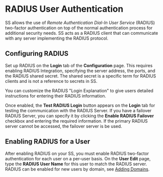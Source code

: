 [title]: # (RADIUS User Authentication)
[tags]: # (2FA)
[priority]: # (40)

# RADIUS User Authentication

SS allows the use of *Remote Authentication Dial-In User Service* (RADIUS) two-factor authentication on top of the normal authentication process for additional security needs. SS acts as a RADIUS client that can communicate with any server implementing the RADIUS protocol.

## Configuring RADIUS

Set up RADIUS on the **Login** tab of the **Configuration** page. This requires enabling RADIUS Integration, specifying the server address, the ports, and the RADIUS shared secret. The shared secret is a specific term for RADIUS clients and is not a reference to secrets in SS.

You can customize the RADIUS "Login Explanation" to give users detailed instructions for entering their RADIUS information.

Once enabled, the **Test RADIUS Login** button appears on the **Login** tab for testing the communication with the RADIUS Server. If you have a failover RADIUS Server, you can specify it by clicking the **Enable RADIUS Failover** checkbox and entering the required information. If the primary RADIUS server cannot be accessed, the failover server is be used.

## Enabling RADIUS for a User

After enabling RADIUS on your SS, you must enable RADIUS two-factor authentication for each user on a per-user basis. On the **User Edit** page, type the **RADIUS User Name** for this user to match the RADIUS server. RADIUS can be enabled for new users by domain, see [Adding Domains](../../roles/adding-domains/index.md).
